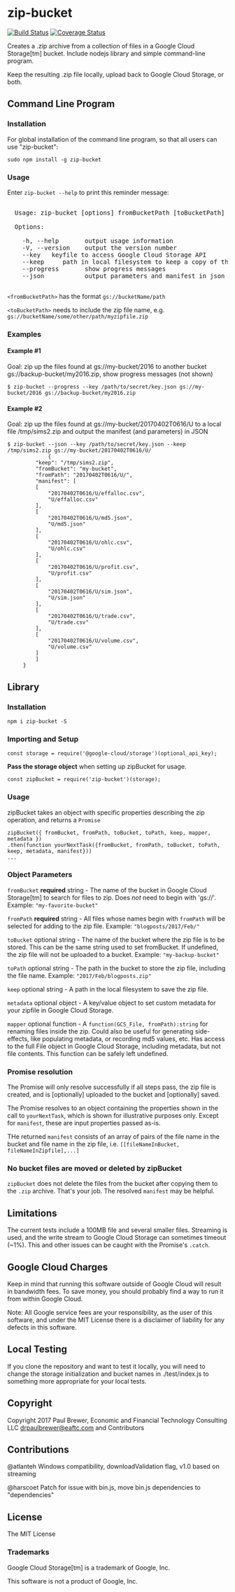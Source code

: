 # zip-bucket



[![Build Status](https://travis-ci.org/DrPaulBrewer/zip-bucket.svg?branch=master)](https://travis-ci.org/DrPaulBrewer/zip-bucket)
[![Coverage Status](https://coveralls.io/repos/github/DrPaulBrewer/zip-bucket/badge.svg?branch=master)](https://coveralls.io/github/DrPaulBrewer/zip-bucket?branch=master)

Creates a .zip archive from a collection of files in a Google Cloud Storage[tm] bucket.  Include nodejs library and simple command-line program.

Keep the resulting .zip file locally, upload back to Google Cloud Storage, or both.

## Command Line Program

### Installation

For global installation of the command line program, so that all users can use "zip-bucket":

    sudo npm install -g zip-bucket

### Usage

Enter `zip-bucket --help` to print this reminder message:

<pre>

  Usage: zip-bucket [options] fromBucketPath [toBucketPath]

  Options:

    -h, --help       output usage information
    -V, --version    output the version number
    --key <keyfile>  keyfile to access Google Cloud Storage API
    --keep <keep>    path in local filesystem to keep a copy of the .zip file
    --progress       show progress messages
    --json           output parameters and manifest in json at program completion

</pre>

`<fromBucketPath>` has the format `gs://bucketName/path`

`<toBucketPath>` needs to include the zip file name, e.g. `gs://bucketName/some/other/path/myzipfile.zip`

### Examples

#### Example #1

Goal: zip up the files found at gs://my-bucket/2016 to another bucket gs://backup-bucket/my2016.zip, show progress messages (not shown)

    $ zip-bucket --progress --key /path/to/secret/key.json gs://my-bucket/2016 gs://backup-bucket/my2016.zip

#### Example #2

Goal: zip up the files found at gs://my-bucket/20170402T0616/U to a local file /tmp/sims2.zip and output the manifest (and parameters) in JSON

    $ zip-bucket --json --key /path/to/secret/key.json --keep /tmp/sims2.zip gs://my-bucket/20170402T0616/U/
                 {
		     "keep": "/tmp/sims2.zip",
		     "fromBucket": "my-bucket",
		     "fromPath": "20170402T0616/U/",
		     "manifest": [
			 [
			     "20170402T0616/U/effalloc.csv",
			     "U/effalloc.csv"
			 ],
			 [
			     "20170402T0616/U/md5.json",
			     "U/md5.json"
			 ],
			 [
			     "20170402T0616/U/ohlc.csv",
			     "U/ohlc.csv"
			 ],
			 [
			     "20170402T0616/U/profit.csv",
			     "U/profit.csv"
			 ],
			 [
			     "20170402T0616/U/sim.json",
			     "U/sim.json"
			 ],
			 [
			     "20170402T0616/U/trade.csv",
			     "U/trade.csv"
			 ],
			 [
			     "20170402T0616/U/volume.csv",
			     "U/volume.csv"
			 ]
		     ]
		 }


## Library

### Installation

    npm i zip-bucket -S

### Importing and Setup

    const storage = require('@google-cloud/storage')(optional_api_key);

**Pass the storage object** when setting up zipBucket for usage.

    const zipBucket = require('zip-bucket')(storage);

### Usage

zipBucket takes an object with specific properties describing the zip operation, and returns a `Promise`

    zipBucket({ fromBucket, fromPath, toBucket, toPath, keep, mapper, metadata })
    .then(function yourNextTask({fromBucket, fromPath, toBucket, toPath, keep, metadata, manifest}))
    ...

### Object Parameters

`fromBucket` **required** string - The name of the bucket in Google Cloud Storage[tm] to search for files to zip.  Does *not* need to begin with 'gs://'.  Example:  `"my-favorite-bucket"`

`fromPath` **required** string - All files whose names begin with `fromPath` will be selected for adding to the zip file.
Example: `"blogposts/2017/Feb/"`

`toBucket` optional string - The name of the bucket where the zip file is to be stored.  This can be the same string used to set fromBucket.  If undefined, the zip file will not be uploaded to a bucket.  Example: `"my-backup-bucket"`

`toPath` optional string - The path in the bucket to store the zip file, including the file name. Example: `"2017/Feb/blogposts.zip"`

`keep` optional string - A path in the local filesystem to save the zip file.

`metadata` optional object - A key/value object to set custom metadata for your zipfile in Google Cloud Storage.

`mapper` optional function - A `function(GCS_File, fromPath):string` for renaming files inside the zip.  Could also be useful for generating side-effects, like populating metadata, or recording md5 values, etc. Has access to the full File object
in Google Cloud Storage, including metadata, but not file contents. This function can be safely left undefined.

### Promise resolution

The Promise will only resolve successfully if all steps pass, the zip file is created, and is [optionally] uploaded
to the bucket and [optionally] saved.  

The Promise resolves to an object containing the properties shown in the call to `yourNextTask`, which is shown for illustrative purposes only.  Except for `manifest`, these are input properties passed as-is.

THe returned `manifest` consists of an array of pairs of the file name in the bucket and file name in the zip file, i.e. `[[fileNameInBucket, fileNameInZipfile],...]`

### No bucket files are moved or deleted by zipBucket

`zipBucket` does not delete the files from the bucket after copying them to the `.zip` archive. That's your job. The resolved `manifest` may be helpful.

## Limitations

The current tests include a 100MB file and several smaller files. Streaming is used, and the write stream to 
Google Cloud Storage can sometimes timeout (~1%). This and other issues can be caught with the Promise's `.catch`.

## Google Cloud Charges

Keep in mind that running this software outside of Google Cloud will result in bandwidth fees. To save money,
you should probably find a way to run it from within Google Cloud.

Note:  All Google service fees are your responsibility, as the user of this software, and under the MIT License there is
a disclaimer of liability for any defects in this software.

## Local Testing

If you clone the repository and want to test it locally, you will need to change the storage initialization and
bucket names in ./test/index.js to something more appropriate for your local tests.  

## Copyright

Copyright 2017 Paul Brewer, Economic and Financial Technology Consulting LLC <drpaulbrewer@eaftc.com> and Contributors

## Contributions

@atlanteh Windows compatibility, downloadValidation flag, v1.0 based on streaming

@harscoet Patch for issue with bin.js, move bin.js dependencies to "dependencies"

## License

The MIT License

### Trademarks

Google Cloud Storage[tm] is a trademark of Google, Inc.

This software is not a product of Google, Inc.




